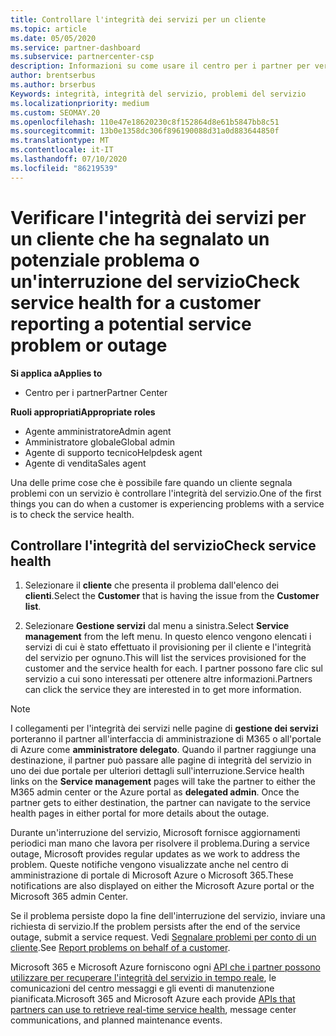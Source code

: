 ```yaml
---
title: Controllare l'integrità dei servizi per un cliente
ms.topic: article
ms.date: 05/05/2020
ms.service: partner-dashboard
ms.subservice: partnercenter-csp
description: Informazioni su come usare il centro per i partner per verificare l'integrità dei servizi per un cliente quando si verifica un problema con un servizio.
author: brentserbus
ms.author: brserbus
Keywords: integrità, integrità del servizio, problemi del servizio
ms.localizationpriority: medium
ms.custom: SEOMAY.20
ms.openlocfilehash: 110e47e18620230c8f152864d8e61b5847bb8c51
ms.sourcegitcommit: 13b0e1358dc306f896190088d31a0d883644850f
ms.translationtype: MT
ms.contentlocale: it-IT
ms.lasthandoff: 07/10/2020
ms.locfileid: "86219539"
---
```

# <a name="check-service-health-for-a-customer-reporting-a-potential-service-problem-or-outage"></a><span data-ttu-id="6d9a6-104">Verificare l'integrità dei servizi per un cliente che ha segnalato un potenziale problema o un'interruzione del servizio</span><span class="sxs-lookup"><span data-stu-id="6d9a6-104">Check service health for a customer reporting a potential service problem or outage</span></span>

<span data-ttu-id="6d9a6-105">**Si applica a**</span><span class="sxs-lookup"><span data-stu-id="6d9a6-105">**Applies to**</span></span>

- <span data-ttu-id="6d9a6-106">Centro per i partner</span><span class="sxs-lookup"><span data-stu-id="6d9a6-106">Partner Center</span></span>

<span data-ttu-id="6d9a6-107">**Ruoli appropriati**</span><span class="sxs-lookup"><span data-stu-id="6d9a6-107">**Appropriate roles**</span></span>

- <span data-ttu-id="6d9a6-108">Agente amministratore</span><span class="sxs-lookup"><span data-stu-id="6d9a6-108">Admin agent</span></span>
- <span data-ttu-id="6d9a6-109">Amministratore globale</span><span class="sxs-lookup"><span data-stu-id="6d9a6-109">Global admin</span></span>
- <span data-ttu-id="6d9a6-110">Agente di supporto tecnico</span><span class="sxs-lookup"><span data-stu-id="6d9a6-110">Helpdesk agent</span></span>
- <span data-ttu-id="6d9a6-111">Agente di vendita</span><span class="sxs-lookup"><span data-stu-id="6d9a6-111">Sales agent</span></span>

<span data-ttu-id="6d9a6-112">Una delle prime cose che è possibile fare quando un cliente segnala problemi con un servizio è controllare l'integrità del servizio.</span><span class="sxs-lookup"><span data-stu-id="6d9a6-112">One of the first things you can do when a customer is experiencing problems with a service is to check the service health.</span></span> 

## <a name="check-service-health"></a><span data-ttu-id="6d9a6-113">Controllare l'integrità del servizio</span><span class="sxs-lookup"><span data-stu-id="6d9a6-113">Check service health</span></span>

1. <span data-ttu-id="6d9a6-114">Selezionare il **cliente** che presenta il problema dall'elenco dei **clienti**.</span><span class="sxs-lookup"><span data-stu-id="6d9a6-114">Select the **Customer** that is having the issue from the **Customer list**.</span></span>

2. <span data-ttu-id="6d9a6-115">Selezionare **Gestione servizi** dal menu a sinistra.</span><span class="sxs-lookup"><span data-stu-id="6d9a6-115">Select **Service management** from the left menu.</span></span> <span data-ttu-id="6d9a6-116">In questo elenco vengono elencati i servizi di cui è stato effettuato il provisioning per il cliente e l'integrità del servizio per ognuno.</span><span class="sxs-lookup"><span data-stu-id="6d9a6-116">This will list the services provisioned for the customer and the service health for each.</span></span> <span data-ttu-id="6d9a6-117">I partner possono fare clic sul servizio a cui sono interessati per ottenere altre informazioni.</span><span class="sxs-lookup"><span data-stu-id="6d9a6-117">Partners can click the service they are interested in to get more information.</span></span> 

>[!NOTE] 
> <span data-ttu-id="6d9a6-118">I collegamenti per l'integrità dei servizi nelle pagine di **gestione dei servizi** porteranno il partner all'interfaccia di amministrazione di M365 o all'portale di Azure come **amministratore delegato**. Quando il partner raggiunge una destinazione, il partner può passare alle pagine di integrità del servizio in uno dei due portale per ulteriori dettagli sull'interruzione.</span><span class="sxs-lookup"><span data-stu-id="6d9a6-118">Service health links on the **Service management** pages will take the partner to either the M365 admin center or the Azure portal as **delegated admin**. Once the partner gets to either destination, the partner can navigate to the service health pages in either portal for more details about the outage.</span></span>
 
<span data-ttu-id="6d9a6-119">Durante un'interruzione del servizio, Microsoft fornisce aggiornamenti periodici man mano che lavora per risolvere il problema.</span><span class="sxs-lookup"><span data-stu-id="6d9a6-119">During a service outage, Microsoft provides regular updates as we work to address the problem.</span></span> <span data-ttu-id="6d9a6-120">Queste notifiche vengono visualizzate anche nel centro di amministrazione di portale di Microsoft Azure o Microsoft 365.</span><span class="sxs-lookup"><span data-stu-id="6d9a6-120">These notifications are also displayed on either the Microsoft Azure portal or the Microsoft 365 admin Center.</span></span>

<span data-ttu-id="6d9a6-121">Se il problema persiste dopo la fine dell'interruzione del servizio, inviare una richiesta di servizio.</span><span class="sxs-lookup"><span data-stu-id="6d9a6-121">If the problem persists after the end of the service outage, submit a service request.</span></span> <span data-ttu-id="6d9a6-122">Vedi [Segnalare problemi per conto di un cliente](report-problems-on-behalf-of-a-customer.md).</span><span class="sxs-lookup"><span data-stu-id="6d9a6-122">See [Report problems on behalf of a customer](report-problems-on-behalf-of-a-customer.md).</span></span>

<span data-ttu-id="6d9a6-123">Microsoft 365 e Microsoft Azure forniscono ogni [API che i partner possono utilizzare per recuperare l'integrità del servizio in tempo reale](get-automated-service-notifications-with-our-apis.md), le comunicazioni del centro messaggi e gli eventi di manutenzione pianificata.</span><span class="sxs-lookup"><span data-stu-id="6d9a6-123">Microsoft 365 and Microsoft Azure each provide [APIs that partners can use to retrieve real-time service health](get-automated-service-notifications-with-our-apis.md), message center communications, and planned maintenance events.</span></span>

 

